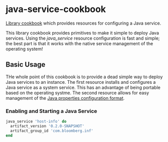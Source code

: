 # java-service-cookbook
[Library cookbook][0] which provides resources for configuring a Java
service.

This library cookbook provides primitives to make it simple to deploy
Java services. Using the *java_service* resource configuration is fast
and simple; the best part is that it works with the native service
management of the operating system!

## Basic Usage
THe whole point of this cookbook is to provide a dead simple way to
deploy Java services to an instance. The first resource installs and
configures a Java service as a system service. This has an advantage
of being portable based on the operating systme. The second resource
allows for easy management of the
[Java properties configuration format][1].
### Enabling and Starting a Java Service
```ruby
java_service 'host-info' do
  artifact_version '0.2.0-SNAPSHOT'
  artifact_group_id 'com.bloomberg.inf'
end
```

[0]: http://blog.vialstudios.com/the-environment-cookbook-pattern
[1]: https://en.wikipedia.org/wiki/.properties
